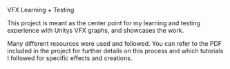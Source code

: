 VFX Learning + Testing

This project is meant as the center point for my learning and testing experience with Unitys VFX graphs, and showcases the work.

Many different resources were used and followed. You can refer to the PDF included in the project for further details on this process and which tutorials I followed for specific effects and creations.
